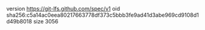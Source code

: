 version https://git-lfs.github.com/spec/v1
oid sha256:c5a14ac0eea80217663778df373c5bbb3fe9ad41d3abe969cd9108d1d49b8018
size 3056
